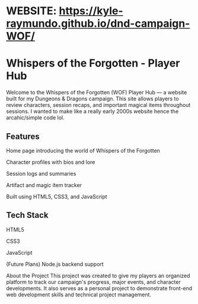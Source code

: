 # WEBSITE: https://kyle-raymundo.github.io/dnd-campaign-WOF/

# Whispers of the Forgotten - Player Hub
Welcome to the Whispers of the Forgotten (WOF) Player Hub — a website built for my Dungeons & Dragons campaign.
This site allows players to review characters, session recaps, and important magical items throughout sessions. I wanted to make like a really early 2000s website hence the arcahic/simple code lol.

## Features
Home page introducing the world of Whispers of the Forgotten

Character profiles with bios and lore

Session logs and summaries

Artifact and magic item tracker

Built using HTML5, CSS3, and JavaScript

## Tech Stack
HTML5

CSS3

JavaScript

(Future Plans) Node.js backend support

About the Project
This project was created to give my players an organized platform to track our campaign's progress, major events, and character developments.
It also serves as a personal project to demonstrate front-end web development skills and technical project management.

